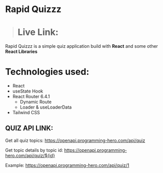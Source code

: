 # **Rapid Quizzz**

> # Live Link: 

Rapid Quizzz is a simple quiz application build with **React** and some other **React Libraries**

# Technologies used:
- React
- useState Hook
- React Router 6.4.1
    - Dynamic Route
    - Loader & useLoaderData
- Tailwind CSS

## QUIZ API LINK: 
Get all quiz topics: https://openapi.programming-hero.com/api/quiz

Get topic details by topic id: https://openapi.programming-hero.com/api/quiz/${id}

Example: https://openapi.programming-hero.com/api/quiz/1